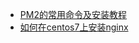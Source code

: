 
* [PM2的常用命令及安装教程](webserver/PM2的常用命令及安装教程.md)
* [如何在centos7上安装nginx](webserver/如何在centos7上安装nginx.md)



